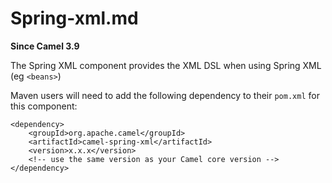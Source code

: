 # Spring-xml.md

**Since Camel 3.9**

The Spring XML component provides the XML DSL when using Spring XML (eg
`<beans>`)

Maven users will need to add the following dependency to their `pom.xml`
for this component:

    <dependency>
        <groupId>org.apache.camel</groupId>
        <artifactId>camel-spring-xml</artifactId>
        <version>x.x.x</version>
        <!-- use the same version as your Camel core version -->
    </dependency>
